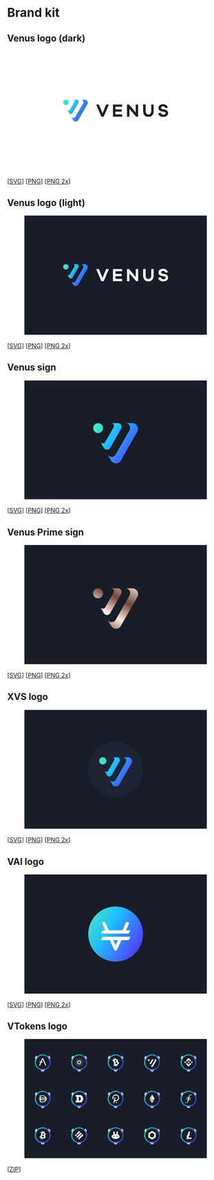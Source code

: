 # Brand kit

## Venus logo (dark)

<figure><img src="../.gitbook/assets/brand_kit/logo_black/preview.png" alt="Venus logo dark"><figcaption></figcaption></figure>

[[SVG](../.gitbook/assets/brand_kit/logo_black/venus_logo_black.svg)] [[PNG](../.gitbook/assets/brand_kit/logo_black/venus_logo_black.png)] [[PNG 2x](../.gitbook/assets/brand_kit/logo_black/venus_logo_black_2x.png)]

## Venus logo (light)

<figure><img src="../.gitbook/assets/brand_kit/logo_white/preview.png" alt="Venus logo light"><figcaption></figcaption></figure>

[[SVG](../.gitbook/assets/brand_kit/logo_white/venus_logo_white.svg)] [[PNG](../.gitbook/assets/brand_kit/logo_white/venus_logo_white.png)] [[PNG 2x](../.gitbook/assets/brand_kit/logo_white/venus_logo_white_2x.png)]

## Venus sign

<figure><img src="../.gitbook/assets/brand_kit/sign/preview.png" alt="Venus sign"><figcaption></figcaption></figure>

[[SVG](../.gitbook/assets/brand_kit/sign/venus_sign.svg)] [[PNG](../.gitbook/assets/brand_kit/sign/venus_sign.png)] [[PNG 2x](../.gitbook/assets/brand_kit/sign/venus_sign_2x.png)]

## Venus Prime sign

<figure><img src="../.gitbook/assets/brand_kit/sign_Prime/preview.png" alt="Venus Prime sign"><figcaption></figcaption></figure>

[[SVG](../.gitbook/assets/brand_kit/sign_Prime/venus_sign_Prime.svg)] [[PNG](../.gitbook/assets/brand_kit/sign_Prime/venus_sign_Prime.png)] [[PNG 2x](../.gitbook/assets/brand_kit/sign_Prime/venus_sign_Prime_2x.png)]

## XVS logo

<figure><img src="../.gitbook/assets/brand_kit/XVS/preview.png" alt="XVS logo"><figcaption></figcaption></figure>

[[SVG](../.gitbook/assets/brand_kit/XVS/XVS.svg)] [[PNG](../.gitbook/assets/brand_kit/XVS/XVS.png)] [[PNG 2x](../.gitbook/assets/brand_kit/XVS/XVS_2x.png)]

## VAI logo

<figure><img src="../.gitbook/assets/brand_kit/VAI/preview.png" alt="VAI logo"><figcaption></figcaption></figure>

[[SVG](../.gitbook/assets/brand_kit/VAI/VAI.svg)] [[PNG](../.gitbook/assets/brand_kit/VAI/VAI.png)] [[PNG 2x](../.gitbook/assets/brand_kit/VAI/VAI_2x.png)]

## VTokens logo

<figure><img src="../.gitbook/assets/brand_kit/vTokens/preview.png" alt="VAI logo"><figcaption></figcaption></figure>

[[ZIP](../.gitbook/assets/brand_kit/vTokens/vTokens_set.zip)]